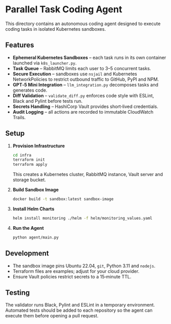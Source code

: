 # Parallel Task Coding Agent

This directory contains an autonomous coding agent designed to execute coding tasks in isolated Kubernetes sandboxes.

## Features

- **Ephemeral Kubernetes Sandboxes** – each task runs in its own container launched via `k8s_launcher.py`.
- **Task Queue** – RabbitMQ limits each user to 3–5 concurrent tasks.
- **Secure Execution** – sandboxes use `nsjail` and Kubernetes NetworkPolicies to restrict outbound traffic to GitHub, PyPI and NPM.
- **GPT‑5 Mini Integration** – `llm_integration.py` decomposes tasks and generates code.
- **Diff Validation** – `validate_diff.py` enforces code style with ESLint, Black and Pylint before tests run.
- **Secrets Handling** – HashiCorp Vault provides short‑lived credentials.
- **Audit Logging** – all actions are recorded to immutable CloudWatch Trails.

## Setup

1. **Provision Infrastructure**
   ```bash
   cd infra
   terraform init
   terraform apply
   ```
   This creates a Kubernetes cluster, RabbitMQ instance, Vault server and storage bucket.

2. **Build Sandbox Image**
   ```bash
   docker build -t sandbox:latest sandbox-image
   ```

3. **Install Helm Charts**
   ```bash
   helm install monitoring ./helm -f helm/monitoring_values.yaml
   ```

4. **Run the Agent**
   ```bash
   python agent/main.py
   ```

## Development

- The sandbox image pins Ubuntu 22.04, `git`, Python 3.11 and `nodejs`.
- Terraform files are examples; adjust for your cloud provider.
- Ensure Vault policies restrict secrets to a 15‑minute TTL.

## Testing

The validator runs Black, Pylint and ESLint in a temporary environment. Automated tests should be added to each repository so the agent can execute them before opening a pull request.

